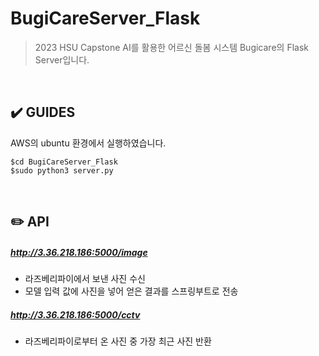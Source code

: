 # BugiCareServer_Flask

> 2023 HSU Capstone AI를 활용한 어르신 돌봄 시스템 Bugicare의 Flask Server입니다.

</br>

## ✔️ GUIDES

AWS의 ubuntu 환경에서 실행하였습니다.

```shell
$cd BugiCareServer_Flask
$sudo python3 server.py
```

</br>

## ✏️ API

##### http://3.36.218.186:5000/image

- 라즈베리파이에서 보낸 사진 수신
- 모델 입력 값에 사진을 넣어 얻은 결과를 스프링부트로 전송

##### http://3.36.218.186:5000/cctv

- 라즈베리파이로부터 온 사진 중 가장 최근 사진 반환
